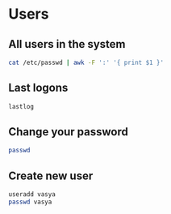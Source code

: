 # Users


## All users in the system

``` bash
cat /etc/passwd | awk -F ':' '{ print $1 }'
```

## Last logons

``` bash
lastlog
```

## Change your password

``` bash
passwd
```

## Create new user

``` bash
useradd vasya
passwd vasya
```
